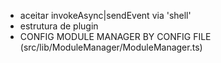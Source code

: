 * aceitar invokeAsync|sendEvent via 'shell'
* estrutura de plugin
* CONFIG MODULE MANAGER BY CONFIG FILE (src/lib/ModuleManager/ModuleManager.ts)